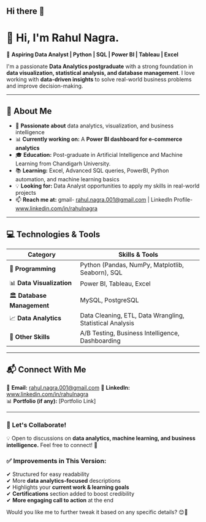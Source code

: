 ## Hi there 👋

<!--
**RAHULNAGRA/RAHULNAGRA** is a ✨ _special_ ✨ repository because its `README.md` (this file) appears on your GitHub profile.

Here are some ideas to get you started:

- 🔭 I’m currently working on ...
- 🌱 I’m currently learning ...
- 👯 I’m looking to collaborate on ...
- 🤔 I’m looking for help with ...
- 💬 Ask me about ...
- 📫 How to reach me: ...
- 😄 Pronouns: ...
- ⚡ Fun fact: ...
-->
# 👋 Hi, I'm Rahul Nagra.  

🚀 **Aspiring Data Analyst | Python | SQL | Power BI | Tableau | Excel**  

I'm a passionate **Data Analytics postgraduate** with a strong foundation in **data visualization, statistical analysis, and database management**. I love working with **data-driven insights** to solve real-world business problems and improve decision-making.  

---

## 🔹 About Me  

- 🎯 **Passionate about** data analytics, visualization, and business intelligence  
- 📊 **Currently working on:** A **Power BI dashboard for e-commerce analytics**  
- 🎓 **Education:** Post-graduate in Artificial Intelligence and Machine Learning from Chandigarh University.  
- 📚 **Learning:** Excel, Advanced SQL queries, PowerBI, Python automation, and machine learning basics  
- 💡 **Looking for:** Data Analyst opportunities to apply my skills in real-world projects  
- 📫 **Reach me at:** gmail- rahul.nagra.001@gmail.com | LinkedIn Profile- www.linkedin.com/in/rahulnagra


---

## 💻 Technologies & Tools  

| **Category**       | **Skills & Tools** |
|-------------------|------------------|
| 📌 **Programming** | Python (Pandas, NumPy, Matplotlib, Seaborn), SQL |
| 📊 **Data Visualization** | Power BI, Tableau, Excel |
| 🏛 **Database Management** | MySQL, PostgreSQL |
| 📈 **Data Analytics** | Data Cleaning, ETL, Data Wrangling, Statistical Analysis |
| 🚀 **Other Skills** | A/B Testing, Business Intelligence, Dashboarding |

---

## 📬 Connect With Me  

📧 **Email:** rahul.nagra.001@gmail.com
💼 **LinkedIn:** www.linkedin.com/in/rahulnagra  
📊 **Portfolio (if any):** [Portfolio Link]  

---

### 🎯 **Let's Collaborate!**  
💡 Open to discussions on **data analytics, machine learning, and business intelligence.** Feel free to connect! 🚀  


### ✅ **Improvements in This Version:**  
✔ Structured for easy readability  
✔ More **data analytics-focused** descriptions  
✔ Highlights your **current work & learning goals**  
✔ **Certifications** section added to boost credibility  
✔ **More engaging call to action** at the end  

Would you like me to further tweak it based on any specific details? 😊🚀
